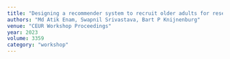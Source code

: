 ```yaml
---
title: "Designing a recommender system to recruit older adults for research studies"
authors: "Md Atik Enam, Swapnil Srivastava, Bart P Knijnenburg"
venue: "CEUR Workshop Proceedings"
year: 2023
volume: 3359
category: "workshop"
---
```

